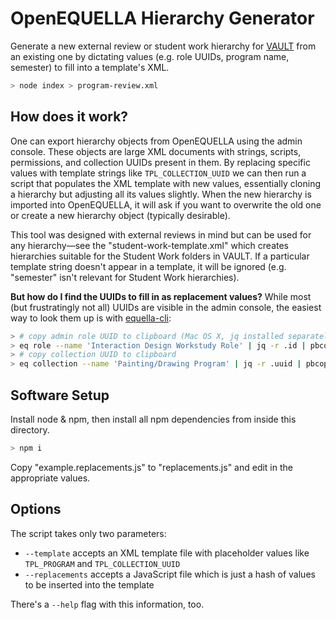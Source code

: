 # OpenEQUELLA Hierarchy Generator

Generate a new external review or student work hierarchy for [VAULT](https://vault.cca.edu) from an existing one by dictating values (e.g. role UUIDs, program name, semester) to fill into a template's XML.

```sh
> node index > program-review.xml
```

## How does it work?

One can export hierarchy objects from OpenEQUELLA using the admin console. These objects are large XML documents with strings, scripts, permissions, and collection UUIDs present in them. By replacing specific values with template strings like `TPL_COLLECTION_UUID` we can then run a script that populates the XML template with new values, essentially cloning a hierarchy but adjusting all its values slightly. When the new hierarchy is imported into OpenEQUELLA, it will ask if you want to overwrite the old one or create a new hierarchy object (typically desirable).

This tool was designed with external reviews in mind but can be used for any hierarchy—see the "student-work-template.xml" which creates hierarchies suitable for the Student Work folders in VAULT. If a particular template string doesn't appear in a template, it will be ignored (e.g. "semester" isn't relevant for Student Work hierarchies).

**But how do I find the UUIDs to fill in as replacement values?** While most (but frustratingly not all) UUIDs are visible in the admin console, the easiest way to look them up is with [equella-cli](https://www.npmjs.com/package/equella-cli):

```sh
> # copy admin role UUID to clipboard (Mac OS X, jq installed separately)
> eq role --name 'Interaction Design Workstudy Role' | jq -r .id | pbcopy
> # copy collection UUID to clipboard
> eq collection --name 'Painting/Drawing Program' | jq -r .uuid | pbcopy
```

## Software Setup

Install node & npm, then install all npm dependencies from inside this directory.

```sh
> npm i
```

Copy "example.replacements.js" to "replacements.js" and edit in the appropriate values.

## Options

The script takes only two parameters:

- `--template` accepts an XML template file with placeholder values like `TPL_PROGRAM` and `TPL_COLLECTION_UUID`
- `--replacements` accepts a JavaScript file which is just a hash of values to be inserted into the template

There's a `--help` flag with this information, too.
